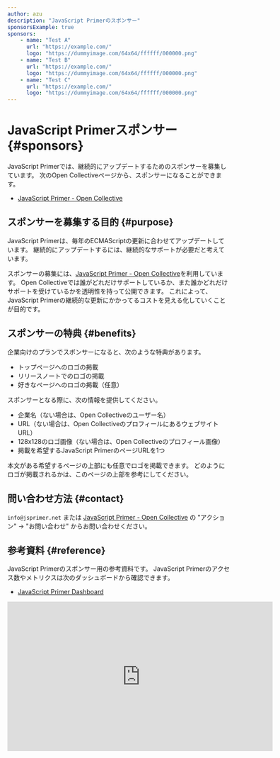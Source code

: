 ```yaml
---
author: azu
description: "JavaScript Primerのスポンサー"
sponsorsExample: true
sponsors:
    - name: "Test A"
      url: "https://example.com/"
      logo: "https://dummyimage.com/64x64/ffffff/000000.png"
    - name: "Test B"
      url: "https://example.com/"
      logo: "https://dummyimage.com/64x64/ffffff/000000.png"
    - name: "Test C"
      url: "https://example.com/"
      logo: "https://dummyimage.com/64x64/ffffff/000000.png"
---
```


# JavaScript Primerスポンサー {#sponsors}

JavaScript Primerでは、継続的にアップデートするためのスポンサーを募集しています。
次のOpen Collectiveページから、スポンサーになることができます。

- [JavaScript Primer - Open Collective](https://opencollective.com/jsprimer)

## スポンサーを募集する目的 {#purpose}

JavaScript Primerは、毎年のECMAScriptの更新に合わせてアップデートしています。
継続的にアップデートするには、継続的なサポートが必要だと考えています。

スポンサーの募集には、[JavaScript Primer - Open Collective](https://opencollective.com/jsprimer)を利用しています。
Open Collectiveでは誰がどれだけサポートしているか、また誰かどれだけサポートを受けているかを透明性を持って公開できます。
これによって、JavaScript Primerの継続的な更新にかかってるコストを見える化していくことが目的です。

## スポンサーの特典 {#benefits}

企業向けのプランでスポンサーになると、次のような特典があります。

- トップページへのロゴの掲載
- リリースノートでのロゴの掲載
- 好きなページへのロゴの掲載（任意）

スポンサーとなる際に、次の情報を提供してください。

- 企業名（ない場合は、Open Collectiveのユーザー名）
- URL（ない場合は、Open CollectiveのプロフィールにあるウェブサイトURL）
- 128x128のロゴ画像（ない場合は、Open Collectiveのプロフィール画像）
- 掲載を希望するJavaScript PrimerのページURLを1つ

本文がある希望するページの上部にも任意でロゴを掲載できます。
どのようにロゴが掲載されるかは、このページの上部を参考にしてください。

## 問い合わせ方法 {#contact}

`info@jsprimer.net` または [JavaScript Primer - Open Collective](https://opencollective.com/jsprimer) の "アクション" → "お問い合わせ" からお問い合わせください。

## 参考資料 {#reference}

JavaScript Primerのスポンサー用の参考資料です。
JavaScript Primerのアクセス数やメトリクスは次のダッシュボードから確認できます。

- [JavaScript Primer Dashboard](https://lookerstudio.google.com/u/0/reporting/5079dfdf-681c-4db7-a216-77c842fdae45/page/p_ajx9imd6zc)

<iframe class="iframe-looker" width="600" height="337" src="https://lookerstudio.google.com/embed/reporting/5079dfdf-681c-4db7-a216-77c842fdae45/page/p_ajx9imd6zc" frameborder="0" style="border:0" allowfullscreen sandbox="allow-storage-access-by-user-activation allow-scripts allow-same-origin allow-popups allow-popups-to-escape-sandbox"></iframe>

<!-- モバイルではiframeを非表示 -->
<style>
@media (max-width: 600px) {
    .iframe-looker {
        display: none;
    }
}
</style>
